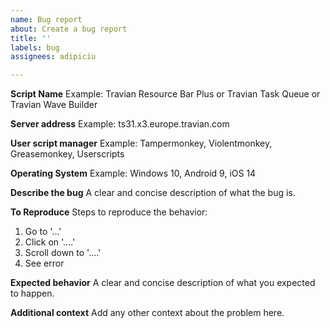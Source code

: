 ```yaml
---
name: Bug report
about: Create a bug report
title: ''
labels: bug
assignees: adipiciu

---
```


**Script Name**
Example: Travian Resource Bar Plus or Travian Task Queue or Travian Wave Builder

**Server address**
Example: ts31.x3.europe.travian.com

**User script manager**
Example: Tampermonkey, Violentmonkey, Greasemonkey, Userscripts

**Operating System**
Example: Windows 10, Android 9, iOS 14

**Describe the bug**
A clear and concise description of what the bug is.

**To Reproduce**
Steps to reproduce the behavior:
1. Go to '...'
2. Click on '....'
3. Scroll down to '....'
4. See error

**Expected behavior**
A clear and concise description of what you expected to happen.

**Additional context**
Add any other context about the problem here.
